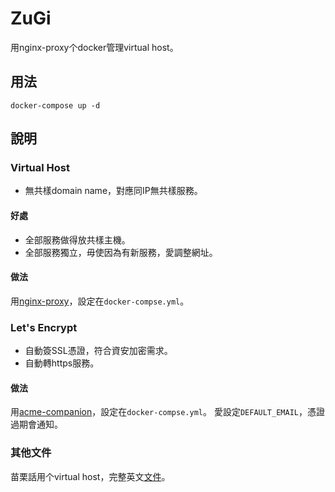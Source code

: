 # ZuGi
用nginx-proxy个docker管理virtual host。

## 用法
```
docker-compose up -d
```

## 說明

### Virtual Host
- 無共樣domain name，對應同IP無共樣服務。

#### 好處
- 全部服務做得放共樣主機。
- 全部服務獨立，毋使因為有新服務，愛調整網址。

#### 做法
用[nginx-proxy](https://github.com/nginx-proxy/nginx-proxy)，設定在`docker-compse.yml`。

### Let's Encrypt
- 自動簽SSL憑證，符合資安加密需求。
- 自動轉https服務。

#### 做法
用[acme-companion](https://github.com/nginx-proxy/acme-companion)，設定在`docker-compse.yml`。
愛設定`DEFAULT_EMAIL`，憑證過期會通知。

### 其他文件
苗栗話用个virtual host，完整英文[文件](https://github.com/nginx-proxy/acme-companion#readme)。
